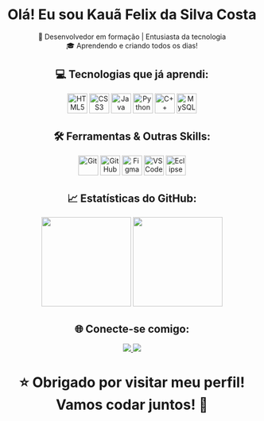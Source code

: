 <h1 align="center">Olá! Eu sou Kauã Felix da Silva Costa</h1>

<p align="center">
  🚀 Desenvolvedor em formação | Entusiasta da tecnologia <br>
  🎓 Aprendendo e criando todos os dias!
</p>


  <h2 align = "center"> 💻 Tecnologias que já aprendi: </h2>

<p align="center">
  <img src="https://cdn.jsdelivr.net/gh/devicons/devicon/icons/html5/html5-original.svg" alt="HTML5" width="40" height="40"/>
  <img src="https://cdn.jsdelivr.net/gh/devicons/devicon/icons/css3/css3-original.svg" alt="CSS3" width="40" height="40"/>
  <img src="https://cdn.jsdelivr.net/gh/devicons/devicon/icons/java/java-original.svg" alt="Java" width="40" height="40"/>
  <img src="https://cdn.jsdelivr.net/gh/devicons/devicon/icons/python/python-original.svg" alt="Python" width="40" height="40"/>
  <img src="https://cdn.jsdelivr.net/gh/devicons/devicon/icons/cplusplus/cplusplus-original.svg" alt="C++" width="40" height="40"/>
  <img src="https://cdn.jsdelivr.net/gh/devicons/devicon/icons/mysql/mysql-original.svg" alt="MySQL" width="40" height="40"/>
</p>


 <h2 align = "center"> 🛠️ Ferramentas & Outras Skills: </h2>

<p align="center">
  <img src="https://cdn.jsdelivr.net/gh/devicons/devicon/icons/git/git-original.svg" alt="Git" width="40" height="40"/>
  <img src="https://cdn.jsdelivr.net/gh/devicons/devicon/icons/github/github-original.svg" alt="GitHub" width="40" height="40"/>
  <img src="https://cdn.jsdelivr.net/gh/devicons/devicon/icons/figma/figma-original.svg" alt="Figma" width="40" height="40"/>
  <img src="https://cdn.jsdelivr.net/gh/devicons/devicon/icons/vscode/vscode-original.svg" alt="VS Code" width="40" height="40"/>
  <img src="https://cdn.jsdelivr.net/gh/devicons/devicon/icons/eclipse/eclipse-original.svg" alt="Eclipse" width="40" height="40"/>
</p>




<h2 align= "center"> 📈 Estatísticas do GitHub: </h2>

<p align="center">
  <img height="180em" src="https://github-readme-stats.vercel.app/api?username=kauaafeelix&show_icons=true&theme=radical&count_private=true"/>
  <img height="180em" src="https://github-readme-stats.vercel.app/api/top-langs/?username=kauaafeelix&layout=compact&theme=radical"/>
</p>



<h2 align = "center"> 🌐 Conecte-se comigo: </h2>

<p align="center">
  <a href="https://www.linkedin.com/in/seuusuario/" target="_blank">
    <img src="https://img.shields.io/badge/-LinkedIn-blue?style=for-the-badge&logo=linkedin&logoColor=white"/>
  </a>
  <a href="mailto:kfelixcosta11@gmail.com">
    <img src="https://img.shields.io/badge/-Gmail-D14836?style=for-the-badge&logo=gmail&logoColor=white"/>
  </a>
</p>


  <h1 align = "center" >⭐ Obrigado por visitar meu perfil! Vamos codar juntos! 🚀</h1>
